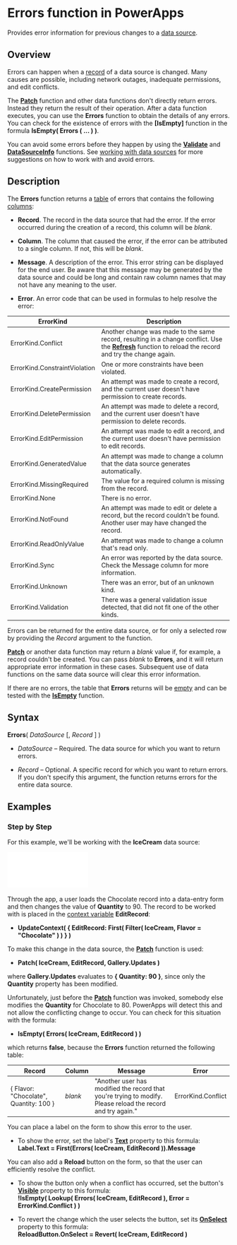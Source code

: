 <properties
	pageTitle="Errors function | Microsoft PowerApps"
	description="Reference information, including syntax and examples, for the Errors function in PowerApps"
	services=""
	suite="powerapps"
	documentationCenter="na"
	authors="gregli-msft"
	manager="dwrede"
	editor=""
	tags=""/>

<tags
   ms.service="powerapps"
   ms.devlang="na"
   ms.topic="article"
   ms.tgt_pltfrm="na"
   ms.workload="na"
   ms.date="11/11/2015"
   ms.author="gregli"/>

# Errors function in PowerApps #

Provides error information for previous changes to a [data source](../working-with-data-sources.md).

## Overview ##

Errors can happen when a [record](../working-with-tables.md#records) of a data source is changed.  Many causes are possible, including network outages, inadequate permissions, and edit conflicts.  

The **[Patch](function-patch.md)** function and other data functions don't directly return errors. Instead they return the result of their operation. After a data function executes, you can use the **Errors** function to obtain the details of any errors.  You can check for the existence of errors with the **[IsEmpty]** function in the formula **IsEmpty( Errors ( ... ) )**.

You can avoid some errors before they happen by using the **[Validate](function-validate.md)** and **[DataSourceInfo](function-datasourceinfo.md)** functions.  See [working with data sources](../working-with-data-sources.md) for more suggestions on how to work with and avoid errors.

## Description ##

The **Errors** function returns a [table](../working-with-tables.md) of errors that contains the following [columns](../working-with-tables.md#columns):

- **Record**.  The record in the data source that had the error.  If the error occurred during the creation of a record, this column will be *blank*.

- **Column**.  The column that caused the error, if the error can be attributed to a single column. If not, this will be *blank*.

- **Message**.  A description of the error.  This error string can be displayed for the end user.  Be aware that this message may be generated by the data source and could be long and contain raw column names that may not have any meaning to the user.

- **Error**.  An error code that can be used in formulas to help resolve the error:

| ErrorKind | Description |
|------------|-------------|
| ErrorKind.Conflict | Another change was made to the same record, resulting in a change conflict.  Use the **[Refresh](function-refresh.md)** function to reload the record and try the change again. |
| ErrorKind.ConstraintViolation | One or more constraints have been violated. |
| ErrorKind.CreatePermission | An attempt was made to create a record, and the current user doesn't have permission to create records. |
| ErrorKind.DeletePermission | An attempt was made to delete a record, and the current user doesn't have permission to delete records. |
| ErrorKind.EditPermission | An attempt was made to edit a record, and the current user doesn't have permission to edit records. |
| ErrorKind.GeneratedValue | An attempt was made to change a column that the data source generates automatically. |
| ErrorKind.MissingRequired | The value for a required column is missing from the record. |
| ErrorKind.None | There is no error. |
| ErrorKind.NotFound | An attempt was made to edit or delete a record, but the record couldn't be found.  Another user may have changed the record. |
| ErrorKind.ReadOnlyValue | An attempt was made to change a column that's read only. |
| ErrorKind.Sync | An error was reported by the data source.  Check the Message column for more information. |
| ErrorKind.Unknown | There was an error, but of an unknown kind. |
| ErrorKind.Validation | There was a general validation issue detected, that did not fit one of the other kinds. |

Errors can be returned for the entire data source, or for only a selected row by providing the *Record* argument to the function.  

**[Patch](function-patch.md)** or another data function may return a *blank* value if, for example, a record couldn't be created. You can pass *blank* to **Errors**, and it will return appropriate error information in these cases.  Subsequent use of data functions on the same data source will clear this error information.

If there are no errors, the table that **Errors** returns will be [empty](function-isblank-isempty.md) and can be tested with the **[IsEmpty](function-isblank-isempty.md)** function.

## Syntax ##

**Errors**( *DataSource* [, *Record* ] )

- *DataSource* – Required. The data source for which you want to return errors.

- *Record* – Optional.  A specific record for which you want to return errors. If you don't specify this argument, the function returns errors for the entire data source.

## Examples ##

### Step by Step ###

For this example, we'll be working with the **IceCream** data source:

![](media/function-errors/icecream.png)

Through the app, a user loads the Chocolate record into a data-entry form and then changes the value of **Quantity** to 90.  The record to be worked with is placed in the [context variable](../working-with-variables.md#create-a-context-variable) **EditRecord**:

- **UpdateContext( { EditRecord: First( Filter( IceCream, Flavor = "Chocolate" ) ) } )**

To make this change in the data source, the **[Patch](function-patch.md)** function is used:

- **Patch( IceCream, EditRecord, Gallery.Updates )**

where **Gallery.Updates** evaluates to **{ Quantity: 90 }**, since only the **Quantity** property has been modified.

Unfortunately, just before the **[Patch](function-patch.md)** function was invoked, somebody else modifies the **Quantity** for Chocolate to 80.  PowerApps will detect this and not allow the conflicting change to occur.  You can check for this situation with the formula:

- **IsEmpty( Errors( IceCream, EditRecord ) )**

which returns **false**, because the **Errors** function returned the following table:

| Record | Column | Message | Error |
|--------|--------|---------|-------|
| { Flavor: "Chocolate", Quantity: 100 } | *blank* | "Another user has modified the record that you're trying to modify. Please reload the record and try again." | ErrorKind.Conflict |

You can place a label on the form to show this error to the user.

- To show the error, set the label's **[Text](../controls/properties-core.md)** property to this formula:<br>
**Label.Text = First(Errors( IceCream, EditRecord )).Message**

You can also add a **Reload** button on the form, so that the user can efficiently resolve the conflict.

- To show the button only when a conflict has occurred, set the button's **[Visible](../controls/properties-core.md)** property to this formula:<br>
	**!IsEmpty( Lookup( Errors( IceCream, EditRecord ), Error = ErrorKind.Conflict ) )**

- To revert the change which the user selects the button, set its **[OnSelect](../controls/properties-core.md)** property to this formula:<br>
	**ReloadButton.OnSelect = Revert( IceCream, EditRecord )**
